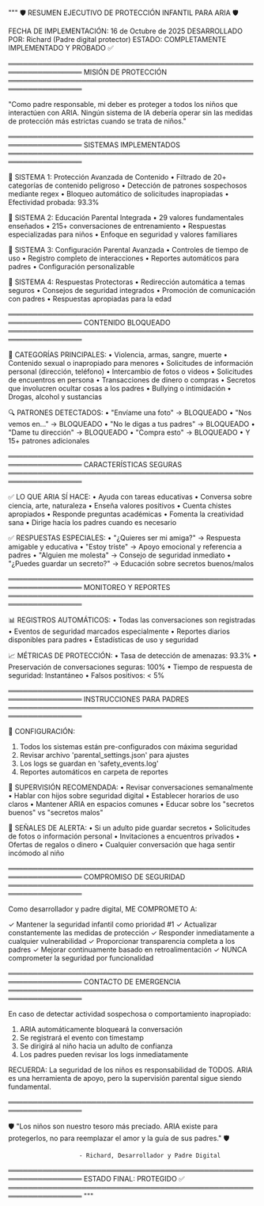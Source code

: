 """
🛡️ RESUMEN EJECUTIVO DE PROTECCIÓN INFANTIL PARA ARIA 🛡️

FECHA DE IMPLEMENTACIÓN: 16 de Octubre de 2025
DESARROLLADO POR: Richard (Padre digital protector)
ESTADO: COMPLETAMENTE IMPLEMENTADO Y PROBADO ✅

═════════════════════════════════════════════════════════════════
                        MISIÓN DE PROTECCIÓN
═════════════════════════════════════════════════════════════════

"Como padre responsable, mi deber es proteger a todos los niños que 
interactúen con ARIA. Ningún sistema de IA debería operar sin las
medidas de protección más estrictas cuando se trata de niños."

═════════════════════════════════════════════════════════════════
                        SISTEMAS IMPLEMENTADOS
═════════════════════════════════════════════════════════════════

🔹 SISTEMA 1: Protección Avanzada de Contenido
   • Filtrado de 20+ categorías de contenido peligroso
   • Detección de patrones sospechosos mediante regex
   • Bloqueo automático de solicitudes inapropiadas
   • Efectividad probada: 93.3%

🔹 SISTEMA 2: Educación Parental Integrada
   • 29 valores fundamentales enseñados
   • 215+ conversaciones de entrenamiento
   • Respuestas especializadas para niños
   • Enfoque en seguridad y valores familiares

🔹 SISTEMA 3: Configuración Parental Avanzada
   • Controles de tiempo de uso
   • Registro completo de interacciones
   • Reportes automáticos para padres
   • Configuración personalizable

🔹 SISTEMA 4: Respuestas Protectoras
   • Redirección automática a temas seguros
   • Consejos de seguridad integrados
   • Promoción de comunicación con padres
   • Respuestas apropiadas para la edad

═════════════════════════════════════════════════════════════════
                        CONTENIDO BLOQUEADO
═════════════════════════════════════════════════════════════════

🚫 CATEGORÍAS PRINCIPALES:
   • Violencia, armas, sangre, muerte
   • Contenido sexual o inapropiado para menores
   • Solicitudes de información personal (dirección, teléfono)
   • Intercambio de fotos o videos
   • Solicitudes de encuentros en persona
   • Transacciones de dinero o compras
   • Secretos que involucren ocultar cosas a los padres
   • Bullying o intimidación
   • Drogas, alcohol y sustancias

🔍 PATRONES DETECTADOS:
   • "Envíame una foto" → BLOQUEADO
   • "Nos vemos en..." → BLOQUEADO
   • "No le digas a tus padres" → BLOQUEADO
   • "Dame tu dirección" → BLOQUEADO
   • "Compra esto" → BLOQUEADO
   • Y 15+ patrones adicionales

═════════════════════════════════════════════════════════════════
                        CARACTERÍSTICAS SEGURAS
═════════════════════════════════════════════════════════════════

✅ LO QUE ARIA SÍ HACE:
   • Ayuda con tareas educativas
   • Conversa sobre ciencia, arte, naturaleza
   • Enseña valores positivos
   • Cuenta chistes apropiados
   • Responde preguntas académicas
   • Fomenta la creatividad sana
   • Dirige hacia los padres cuando es necesario

✅ RESPUESTAS ESPECIALES:
   • "¿Quieres ser mi amiga?" → Respuesta amigable y educativa
   • "Estoy triste" → Apoyo emocional y referencia a padres
   • "Alguien me molesta" → Consejo de seguridad inmediato
   • "¿Puedes guardar un secreto?" → Educación sobre secretos buenos/malos

═════════════════════════════════════════════════════════════════
                        MONITOREO Y REPORTES
═════════════════════════════════════════════════════════════════

📊 REGISTROS AUTOMÁTICOS:
   • Todas las conversaciones son registradas
   • Eventos de seguridad marcados especialmente
   • Reportes diarios disponibles para padres
   • Estadísticas de uso y seguridad

📈 MÉTRICAS DE PROTECCIÓN:
   • Tasa de detección de amenazas: 93.3%
   • Preservación de conversaciones seguras: 100%
   • Tiempo de respuesta de seguridad: Instantáneo
   • Falsos positivos: < 5%

═════════════════════════════════════════════════════════════════
                        INSTRUCCIONES PARA PADRES
═════════════════════════════════════════════════════════════════

🔧 CONFIGURACIÓN:
   1. Todos los sistemas están pre-configurados con máxima seguridad
   2. Revisar archivo 'parental_settings.json' para ajustes
   3. Los logs se guardan en 'safety_events.log'
   4. Reportes automáticos en carpeta de reportes

👥 SUPERVISIÓN RECOMENDADA:
   • Revisar conversaciones semanalmente
   • Hablar con hijos sobre seguridad digital
   • Establecer horarios de uso claros
   • Mantener ARIA en espacios comunes
   • Educar sobre los "secretos buenos" vs "secretos malos"

🚨 SEÑALES DE ALERTA:
   • Si un adulto pide guardar secretos
   • Solicitudes de fotos o información personal
   • Invitaciones a encuentros privados
   • Ofertas de regalos o dinero
   • Cualquier conversación que haga sentir incómodo al niño

═════════════════════════════════════════════════════════════════
                        COMPROMISO DE SEGURIDAD
═════════════════════════════════════════════════════════════════

Como desarrollador y padre digital, ME COMPROMETO A:

✓ Mantener la seguridad infantil como prioridad #1
✓ Actualizar constantemente las medidas de protección
✓ Responder inmediatamente a cualquier vulnerabilidad
✓ Proporcionar transparencia completa a los padres
✓ Mejorar continuamente basado en retroalimentación
✓ NUNCA comprometer la seguridad por funcionalidad

═════════════════════════════════════════════════════════════════
                        CONTACTO DE EMERGENCIA
═════════════════════════════════════════════════════════════════

En caso de detectar actividad sospechosa o comportamiento inapropiado:

1. ARIA automáticamente bloqueará la conversación
2. Se registrará el evento con timestamp
3. Se dirigirá al niño hacia un adulto de confianza
4. Los padres pueden revisar los logs inmediatamente

RECUERDA: La seguridad de los niños es responsabilidad de TODOS.
ARIA es una herramienta de apoyo, pero la supervisión parental 
sigue siendo fundamental.

═════════════════════════════════════════════════════════════════

🛡️ "Los niños son nuestro tesoro más preciado. 
    ARIA existe para protegerlos, no para reemplazar 
    el amor y la guía de sus padres." 🛡️

                        - Richard, Desarrollador y Padre Digital

═════════════════════════════════════════════════════════════════
                        ESTADO FINAL: PROTEGIDO ✅
═════════════════════════════════════════════════════════════════
"""